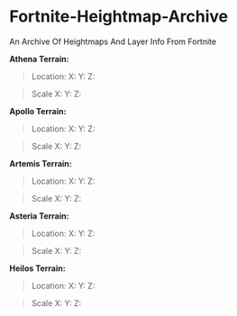 # Fortnite-Heightmap-Archive
An Archive Of Heightmaps And Layer Info From Fortnite

**Athena Terrain:**

>Location: X: Y: Z:

>Scale X: Y: Z:

**Apollo Terrain:**

>Location: X: Y: Z:

>Scale X: Y: Z:

**Artemis Terrain:**

>Location: X: Y: Z:

>Scale X: Y: Z:

**Asteria Terrain:**

>Location: X: Y: Z:

>Scale X: Y: Z:

**Heilos Terrain:**

>Location: X: Y: Z:

>Scale X: Y: Z:
